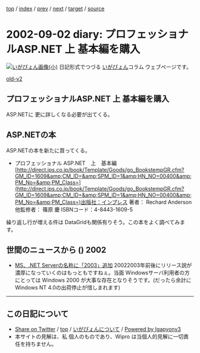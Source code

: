 [top](../index.html) 
 / [index](index.html) 
 / [prev](ig020830.html) 
 / [next](ig020903.html) 
 / [target](https://igapyon.github.io/diary/2002/ig020902.html) 
 / [source](https://github.com/igapyon/diary/blob/master/2002/ig020902.src.md) 

2002-09-02 diary: プロフェッショナルASP.NET 上 基本編を購入
=====================================================================================================
[![いがぴょん画像(小)](https://igapyon.github.io/diary/images/iga200306s.jpg "いがぴょん")](https://igapyon.github.io/diary/memo/memoigapyon.html) 日記形式でつづる [いがぴょん](https://igapyon.github.io/diary/memo/memoigapyon.html)コラム ウェブページです。

[old-v2](ig020902-orig.html)

## プロフェッショナルASP.NET 上 基本編を購入

ASP.NETに 更に詳しくなる必要が出てくる。


## ASP.NETの本

ASP.NETの本を新たに買ってくる。

* プロフェッショナル ASP.NET　上　基本編
  [http://direct.ips.co.jp/book/Template/Goods/go_BookstempGR.cfm?GM_ID=1609&amp;CM_ID=&amp;SPM_ID=1&amp;HN_NO=00400&amp;PM_No=&amp;PM_Class=](http://direct.ips.co.jp/book/Template/Goods/go_BookstempGR.cfm?GM_ID=1609&amp;CM_ID=&amp;SPM_ID=1&amp;HN_NO=00400&amp;PM_No=&amp;PM_Class=)出版社：インプレス 著者： Rechard Anderson 他監修者： 篠原 慶
  ISBNコード：4-8443-1609-5

繰り返し行が増える件は DataGridも関係有りそう。この本をよく調べてみます。

## 世間のニュースから () 2002

* [MS、.NET Serverの名称に「2003」追加](http://www.zdnet.co.jp/news/0208/31/nebt_07.html)  20022003年前後にリリース説が濃厚になっていくのはもっともですねぇ。当面 Windowsサーバ利用者の方にとっては Windows 2000 が大事な存在となりそうです。(だったら余計に Windows NT 4.0の出荷停止が惜しまれます)


----------------------------------------------------------------------------------------------------

## この日記について

* [Share on Twitter](https://twitter.com/intent/tweet?hashtags=igapyon%2Cdiary%2C%E3%81%84%E3%81%8C%E3%81%B4%E3%82%87%E3%82%93&text=%E3%83%97%E3%83%AD%E3%83%95%E3%82%A7%E3%83%83%E3%82%B7%E3%83%A7%E3%83%8A%E3%83%ABASP.NET+%E4%B8%8A+%E5%9F%BA%E6%9C%AC%E7%B7%A8%E3%82%92%E8%B3%BC%E5%85%A5&url=https%3A%2F%2Figapyon.github.io%2Fdiary%2F2002%2Fig020902.html) / [top](../index.html) / [いがぴょんについて](https://igapyon.github.io/diary/memo/memoigapyon.html) / [Powered by Igapyonv3](https://github.com/igapyon/igapyonv3)
* 本サイトの見解は、私 個人のものであり、Wipro は当個人的見解に一切責任を持ちません。 
